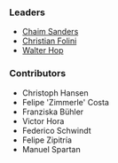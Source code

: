 ### Leaders
* [Chaim Sanders]()
* [Christian Folini]()
* [Walter Hop]()

### Contributors

* Christoph Hansen
* Felipe 'Zimmerle' Costa
* Franziska Bühler
* Victor Hora
* Federico Schwindt
* Felipe Zipitría
* Manuel Spartan

